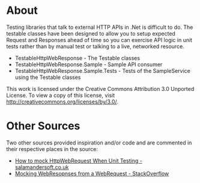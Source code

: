 About
=======================================

Testing libraries that talk to external HTTP APIs in .Net is difficult to
do. The testable classes have been designed to allow you to setup expected
Request and Responses ahead of time so you can exercise API logic in unit tests
rather than by manual test or talking to a live, networked resource.

* TestableHttpWebResponse - The Testable classes
* TestableHttpWebResponse.Sample - Sample API consumer
* TestableHttpWebResponse.Sample.Tests - Tests of the SampleService using the Testable classes 

This work is licensed under the Creative Commons Attribution 3.0 Unported License. To view a copy of this license, visit http://creativecommons.org/licenses/by/3.0/.


Other Sources
=======================================

Two other sources provided inspiration and/or code and are commented in their
respective places in the source:

* [How to mock HttpWebRequest When Unit Testing - salamandersoft.co.uk](http://blog.salamandersoft.co.uk/index.php/2009/10/how-to-mock-httpwebrequest-when-unit-testing/)
* [Mocking WebResopnses from a WebRequest - StackOverflow](http://stackoverflow.com/questions/87200/mocking-webresponses-from-a-webrequest)


